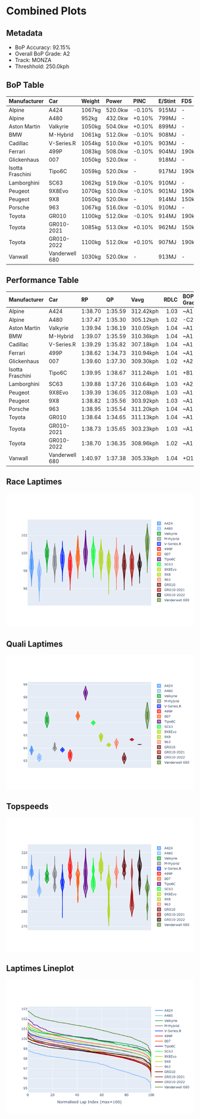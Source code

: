 # Combined Plots

## Metadata

- BoP Accuracy: 92.15%
- Overall BoP Grade: A2
- Track: MONZA
- Threshhold: 250.0kph

## BoP Table
| Manufacturer     | Car            | Weight   | Power   | PINC   | E/Stint   | FDS    | RDP    | QDP    | TDP    |
|:-----------------|:---------------|:---------|:--------|:-------|:----------|:-------|:-------|:-------|:-------|
| Alpine           | A424           | 1067kg   | 520.0kw | -0.10% | 915MJ     | -      | 52.35% | 61.85% | 27.84% |
| Alpine           | A480           | 952kg    | 432.0kw | +0.10% | 799MJ     | -      | 54.51% | 76.19% | 54.04% |
| Aston Martin     | Valkyrie       | 1050kg   | 504.0kw | +0.10% | 899MJ     | -      | 53.59% | 53.33% | 21.51% |
| BMW              | M-Hybrid       | 1061kg   | 512.0kw | -0.10% | 908MJ     | -      | 53.26% | 57.23% | 34.54% |
| Cadillac         | V-Series.R     | 1054kg   | 510.0kw | +0.10% | 903MJ     | -      | 47.80% | 56.73% | 19.63% |
| Ferrari          | 499P           | 1083kg   | 508.0kw | -0.10% | 904MJ     | 190kph | 53.02% | 42.32% | 9.88%  |
| Glickenhaus      | 007            | 1050kg   | 520.0kw | -      | 918MJ     | -      | 46.49% | 46.07% | 47.78% |
| Isotta Fraschini | Tipo6C         | 1059kg   | 520.0kw | -      | 917MJ     | 190kph | 43.95% | 47.22% | 31.53% |
| Lamborghini      | SC63           | 1062kg   | 519.0kw | -0.10% | 910MJ     | -      | 46.33% | 59.50% | 29.33% |
| Peugeot          | 9X8Evo         | 1070kg   | 510.0kw | -0.10% | 901MJ     | 190kph | 48.47% | 51.26% | 16.02% |
| Peugeot          | 9X8            | 1050kg   | 520.0kw | -      | 914MJ     | 150kph | 54.07% | 57.08% | 10.80% |
| Porsche          | 963            | 1067kg   | 516.0kw | -0.10% | 910MJ     | -      | 50.87% | 45.25% | 30.77% |
| Toyota           | GR010          | 1100kg   | 512.0kw | -0.10% | 914MJ     | 190kph | 52.43% | 57.12% | 12.82% |
| Toyota           | GR010-2021     | 1085kg   | 513.0kw | +0.10% | 962MJ     | 150kph | 54.09% | 52.67% | 26.37% |
| Toyota           | GR010-2022     | 1100kg   | 512.0kw | +0.10% | 907MJ     | 190kph | 53.48% | 69.44% | 7.86%  |
| Vanwall          | Vanderwell 680 | 1030kg   | 520.0kw | -      | 913MJ     | -      | 53.41% | 56.28% | 29.85% |

## Performance Table
| Manufacturer     | Car            | RP      | QP      | Vavg      |   RDLC | BOP-Grade   | Match   |
|:-----------------|:---------------|:--------|:--------|:----------|-------:|:------------|:--------|
| Alpine           | A424           | 1:38.70 | 1:35.59 | 312.42kph |   1.03 | ~A1         | 99.65%  |
| Alpine           | A480           | 1:37.47 | 1:35.30 | 305.12kph |   1.02 | -C2         | 72.02%  |
| Aston Martin     | Valkyrie       | 1:39.94 | 1:36.19 | 310.05kph |   1.04 | ~A1         | 97.49%  |
| BMW              | M-Hybrid       | 1:39.07 | 1:35.59 | 310.36kph |   1.04 | ~A1         | 100.00% |
| Cadillac         | V-Series.R     | 1:39.29 | 1:35.82 | 307.18kph |   1.04 | ~A1         | 99.74%  |
| Ferrari          | 499P           | 1:38.62 | 1:34.73 | 310.94kph |   1.04 | ~A1         | 98.53%  |
| Glickenhaus      | 007            | 1:39.60 | 1:37.30 | 309.30kph |   1.02 | +A2         | 90.71%  |
| Isotta Fraschini | Tipo6C         | 1:39.95 | 1:38.67 | 311.24kph |   1.01 | +B1         | 85.07%  |
| Lamborghini      | SC63           | 1:39.88 | 1:37.26 | 310.64kph |   1.03 | +A2         | 93.49%  |
| Peugeot          | 9X8Evo         | 1:39.39 | 1:36.05 | 312.08kph |   1.03 | ~A1         | 98.41%  |
| Peugeot          | 9X8            | 1:38.82 | 1:35.56 | 303.92kph |   1.03 | ~A1         | 99.38%  |
| Porsche          | 963            | 1:38.95 | 1:35.54 | 311.20kph |   1.04 | ~A1         | 99.78%  |
| Toyota           | GR010          | 1:38.64 | 1:34.65 | 311.13kph |   1.04 | ~A1         | 99.25%  |
| Toyota           | GR010-2021     | 1:38.73 | 1:35.65 | 303.23kph |   1.03 | ~A1         | 99.78%  |
| Toyota           | GR010-2022     | 1:38.70 | 1:36.35 | 308.96kph |   1.02 | ~A1         | 99.85%  |
| Vanwall          | Vanderwell 680 | 1:40.97 | 1:37.38 | 305.33kph |   1.04 | +Ω1         | 41.22%  |

## Race Laptimes
![Race Laptimes](images/race_violin.png)

## Quali Laptimes
![Quali Laptimes](images/quali_violin.png)

## Topspeeds
![Topspeeds](images/topspeed_violin.png)

## Laptimes Lineplot
![Laptimes Lineplot](images/laptime_line.png)

